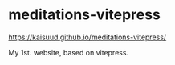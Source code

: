 # meditations-vitepress

https://kaisuud.github.io/meditations-vitepress/  

My 1st. website, based on vitepress.
